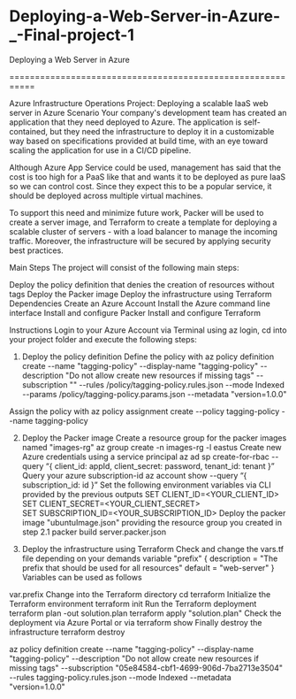# Deploying-a-Web-Server-in-Azure-\_-Final-project-1

Deploying a Web Server in Azure

===========================================================

Azure Infrastructure Operations Project: Deploying a scalable IaaS web server in Azure
Scenario
Your company's development team has created an application that they need deployed to Azure. The application is self-contained, but they need the infrastructure to deploy it in a customizable way based on specifications provided at build time, with an eye toward scaling the application for use in a CI/CD pipeline.

Although Azure App Service could be used, management has said that the cost is too high for a PaaS like that and wants it to be deployed as pure IaaS so we can control cost. Since they expect this to be a popular service, it should be deployed across multiple virtual machines.

To support this need and minimize future work, Packer will be used to create a server image, and Terraform to create a template for deploying a scalable cluster of servers - with a load balancer to manage the incoming traffic. Moreover, the infrastructure will be secured by applying security best practices.

Main Steps
The project will consist of the following main steps:

Deploy the policy definition that denies the creation of resources without tags
Deploy the Packer image
Deploy the infrastructure using Terraform
Dependencies
Create an Azure Account
Install the Azure command line interface
Install and configure Packer
Install and configure Terraform

Instructions
Login to your Azure Account via Terminal using az login, cd into your project folder and execute the following steps:

1. Deploy the policy definition
Define the policy with
az policy definition create --name "tagging-policy" --display-name "tagging-policy" --description "Do not allow create new resources if missing tags" --subscription "<sub-id>" --rules <path-to>/policy/tagging-policy.rules.json --mode Indexed --params <path-to>/policy/tagging-policy.params.json --metadata "version=1.0.0"

Assign the policy with
az policy assignment create --policy tagging-policy --name tagging-policy

2. Deploy the Packer image
Create a resource group for the packer images named "images-rg"
az group create -n images-rg -l eastus
Create new Azure credentials using a service principal
az ad sp create-for-rbac --query “{ client_id: appId, client_secret: password, tenant_id: tenant }”
Query your azure subscription-id
az account show --query “{ subscription_id: id }”
Set the following environment variables via CLI provided by the previous outputs
SET  CLIENT_ID=<YOUR_CLIENT_ID>    
SET  CLIENT_SECRET=<YOUR_CLIENT_SECRET>     
SET  SUBSCRIPTION_ID=<YOUR_SUBSCRIPTION_ID>
Deploy the packer image "ubuntuImage.json" providing the resource group you created in step 2.1
packer build  server.packer.json

3. Deploy the infrastructure using Terraform
Check and change the vars.tf file depending on your demands
variable "prefix" {
    description = "The prefix that should be used for all resources"
    default = "web-server"
}
Variables can be used as follows

var.prefix
Change into the Terraform directory
cd terraform
Initialize the Terraform environment
terraform init
Run the Terraform deployment
terraform plan -out solution.plan
terraform apply "solution.plan"
Check the deployment via Azure Portal or via
terraform show
Finally destroy the infrastructure
terraform destroy


az policy definition create --name "tagging-policy" --display-name "tagging-policy" --description "Do not allow create new resources if missing tags" --subscription "05e84584-cbf1-4699-906d-7ba2713e3504" --rules tagging-policy.rules.json --mode Indexed  --metadata "version=1.0.0"